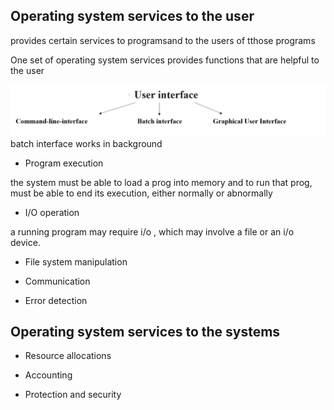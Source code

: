 ## Operating system services to the user

provides certain services to programsand to the users of tthose programs 

One set of operating system services provides functions that are helpful to the user

![userinterface](./img/userinterface.png)
batch interface works in background

* Program execution

the system must be able to load  a prog into memory and to run that prog, must be able to end its execution, either normally or abnormally

* I/O operation

a running program may require i/o , which may involve a file or an i/o device.

* File system manipulation

* Communication

* Error detection

## Operating system services to the systems

* Resource allocations

* Accounting 

* Protection and security


